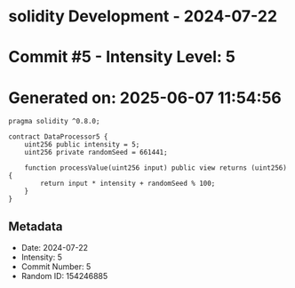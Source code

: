 ﻿# solidity Development - 2024-07-22
# Commit #5 - Intensity Level: 5
# Generated on: 2025-06-07 11:54:56
```solidity
pragma solidity ^0.8.0;

contract DataProcessor5 {
    uint256 public intensity = 5;
    uint256 private randomSeed = 661441;

    function processValue(uint256 input) public view returns (uint256) {
        return input * intensity + randomSeed % 100;
    }
}
```
## Metadata
- Date: 2024-07-22
- Intensity: 5
- Commit Number: 5
- Random ID: 154246885
